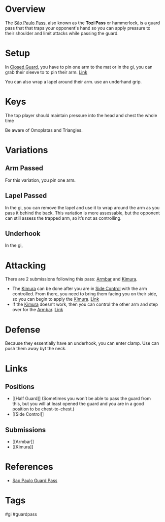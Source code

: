 # Overview
The <u>São Paulo Pass</u>, also known as the **Tozi Pass** or hammerlock, is a guard pass that that traps your opponent's hand so you can apply pressure to their shoulder and limit attacks while passing the guard.
# Setup
In [Closed Guard](obsidian://open?vault=Obsidian-BJJ-Notes&file=Guards%2FClosed%20Guard), you have to pin one arm to the mat or in the gi, you can grab their sleeve to to pin their arm. [Link](https://youtu.be/bs0IejiQ76Q?si=Pz8df0ArRqzGehA0&t=122)

You can also wrap a lapel around their arm.
use an underhand grip.
# Keys
The top player should maintain pressure into the head and chest the whole time

Be aware of Omoplatas and Triangles.
# Variations
## Arm Passed
For this variation, you pin one arm.
## Lapel Passed
In the gi, you can remove the lapel and use it to wrap around the arm as you pass it behind the back. This variation is more assessable, but the opponent can still assess the trapped arm, so it’s not as controlling.
## Underhook
In the gi, 
# Attacking
There are 2 submissions following this pass: [Armbar](obsidian://open?vault=Obsidian-BJJ-Notes&file=Submissions%2FArmbar) and [Kimura](obsidian://open?vault=Obsidian-BJJ-Notes&file=Submissions%2FKimura).
- The [Kimura](obsidian://open?vault=Obsidian-BJJ-Notes&file=Submissions%2FKimura) can be done after you are in [Side Control](obsidian://open?vault=Obsidian-BJJ-Notes&file=Positions%2FSide%20Control) with the arm controlled. From there, you need to bring them facing you on their side, so you can begin to apply the [Kimura](obsidian://open?vault=Obsidian-BJJ-Notes&file=Submissions%2FKimura). [Link](https://www.youtube.com/watch?v=NCp6xctn1lQ&t=413s)
- If the [Kimura](obsidian://open?vault=Obsidian-BJJ-Notes&file=Submissions%2FKimura) doesn’t work, then you can control the other arm and step over for the [Armbar](obsidian://open?vault=Obsidian-BJJ-Notes&file=Submissions%2FArmbar). [Link](https://youtu.be/NCp6xctn1lQ?si=I3VB44ahIH86txMF&t=220)
# Defense
Because they essentially have an underhook, you can enter clamp.
Use can push them away byt the neck. 
# Links
## Positions
- [[Half Guard]] (Sometimes you won’t be able to pass the guard from this, but you will at least opened the guard and you are in a good position to be chest-to-chest.)
- [[Side Control]]
## Submissions
- [[Armbar]]
- [[Kimura]]
# References
- [Sao Paulo Guard Pass](https://www.bjjheroes.com/techniques/sao-paulo-guard-pass)
# Tags
#gi #guardpass 